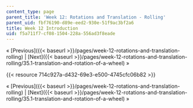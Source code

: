 ```yaml
---
content_type: page
parent_title: 'Week 12: Rotations and Translation - Rolling'
parent_uid: fbf76190-d89e-eed2-930e-51f9ac3bf2a6
title: Week 12 Introduction
uid: f5a711f7-cf08-1504-228a-556ad3f8eade
---
```


« [Previous]({{< baseurl >}}/pages/week-12-rotations-and-translation-rolling) | [Next]({{< baseurl >}}/pages/week-12-rotations-and-translation-rolling/35.1-translation-and-rotation-of-a-wheel) »

{{< resource 714c927a-d432-69e3-e500-4745cfc06b82 >}}

« [Previous]({{< baseurl >}}/pages/week-12-rotations-and-translation-rolling) | [Next]({{< baseurl >}}/pages/week-12-rotations-and-translation-rolling/35.1-translation-and-rotation-of-a-wheel) »
